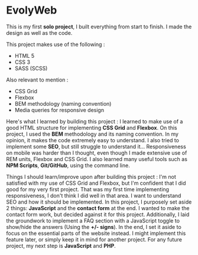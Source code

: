 # EvolyWeb
This is my first **solo project**, I built everything from start to finish.
I made the design as well as the code.

This project makes use of the following :
- HTML 5
- CSS 3
- SASS (SCSS)

Also relevant to mention :
- CSS Grid
- Flexbox
- BEM methodology (naming convention)
- Media queries for responsive design

Here's what I learned by building this project :
I learned to make use of a good HTML structure for implementing **CSS Grid** and **Flexbox**. On this project, I used the **BEM** methodology and its naming convention. In my opinion, it makes the code extremely easy to understand. I also tried to implement some **SEO**, but still struggle to understand it... Responsiveness on mobile was harder than I thought, even though I made extensive use of REM units, Flexbox and CSS Grid. I also learned many useful tools such as **NPM Scripts**, **Git/GitHub**, using the command line.

Things I should learn/improve upon after building this project :
I'm not satisfied with my use of CSS Grid and Flexbox, but I'm confident that I did good for my very first project. That was my first time implementing responsiveness, I don't think I did well in that area. I want to understand SEO and how it should be implemented. In this project, I purposely set aside 2 things: **JavaScript** and the **contact form** at the end. I wanted to make the contact form work, but decided against it for this project. Additionally, I laid the groundwork to implement a FAQ section with a JavaScript toggle to show/hide the answers (Using the **+/- signs**). In the end, I set it aside to focus on the essential parts of the website instead. I might implement this feature later, or simply keep it in mind for another project. For any future project, my next step is **JavaScript** and **PHP**.
